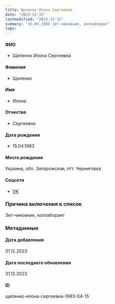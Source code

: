 ```yaml
---
title: Щипенко Илона Сергеевна
date: "2023-12-31"
lastmodified: "2023-12-31"
summary: '15.04.1983 Зет-чиновник, коллаборант'
tags: 
---
```

<!--# pp2-->
<!--## Фигурант-->
<!--### Личные данные-->
#### ФИО
- Щипенко Илона Сергеевна
#### Фамилия
- Щипенко
#### Имя
- Илона
#### Отчество
- Сергеевна
#### Дата рождения
- 15.04.1983
#### Место рождения
Украина, обл. Запорожская, пгт. Черниговка
#### Соцсети
- [VK](https://vk.com/id782043354)
### Причина включения в список
Зет-чиновник, коллаборант
### Метаданные
#### Дата добавления
31.12.2023
#### Дата последнего обновления
31.12.2023
#### ID
щипенко-илона-сергеевна-1983-04-15
<!--## END;-->
